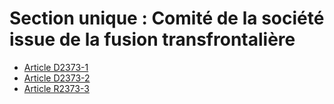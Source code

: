 # Section unique : Comité de la société issue de la fusion transfrontalière &#13;


* [Article D2373-1](./LEGIARTI000019719831.md)
* [Article D2373-2](./LEGIARTI000019719825.md)
* [Article R2373-3](./LEGIARTI000019719776.md)
